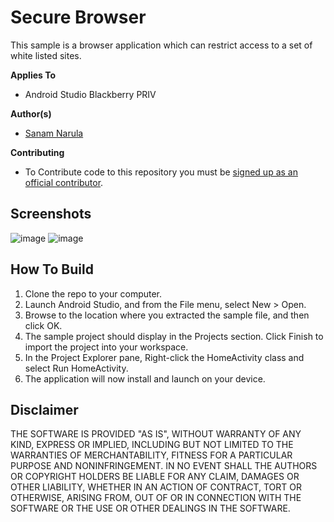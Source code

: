 # Secure Browser

This sample is a browser application which can restrict access to a set
of white listed sites.

**Applies To**
* Android Studio Blackberry PRIV

**Author(s)**
* [Sanam Narula](https://github.com/narulasanam)

**Contributing**
* To Contribute code to this repository you must be [signed up as an official contributor](http://blackberry.github.com/howToContribute.html).

## Screenshots ##
![image](https://raw.githubusercontent.com/narulasanam/Android-Samples/master/SecureBrowser/screenshots/screenshot1.png)        ![image](https://raw.githubusercontent.com/narulasanam/Android-Samples/master/SecureBrowser/screenshots/screenshot2.png)

## How To Build

1. Clone the repo to your computer.
2. Launch Android Studio, and from the File menu, select New > Open.
3. Browse to the location where you extracted the sample file, and then click OK.
4. The sample project should display in the Projects section. Click Finish to 
   import the project into your workspace.
5. In the Project Explorer pane, Right-click the HomeActivity class and select 
   Run HomeActivity.
6. The application will now install and launch on your device.

## Disclaimer

THE SOFTWARE IS PROVIDED "AS IS", WITHOUT WARRANTY OF ANY KIND, EXPRESS OR IMPLIED, INCLUDING BUT NOT LIMITED TO THE WARRANTIES OF MERCHANTABILITY, FITNESS FOR A PARTICULAR PURPOSE AND NONINFRINGEMENT. IN NO EVENT SHALL THE AUTHORS OR COPYRIGHT HOLDERS BE LIABLE FOR ANY CLAIM, DAMAGES OR OTHER LIABILITY, WHETHER IN AN ACTION OF CONTRACT, TORT OR OTHERWISE, ARISING FROM, OUT OF OR IN CONNECTION WITH THE SOFTWARE OR THE USE OR OTHER DEALINGS IN THE SOFTWARE.
